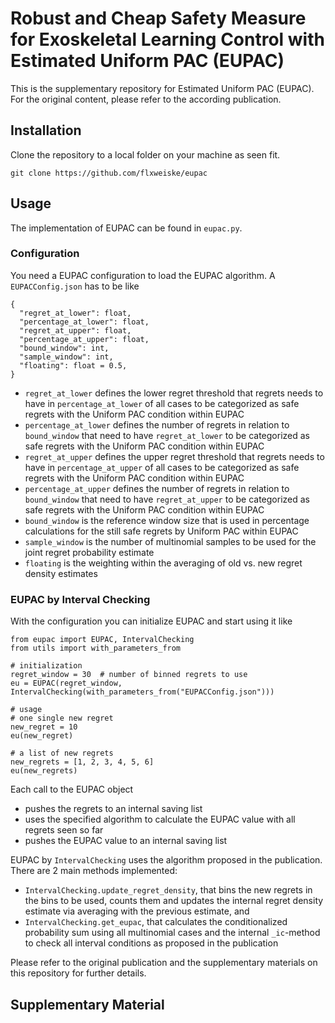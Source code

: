 # Robust and Cheap Safety Measure for Exoskeletal Learning Control with Estimated Uniform PAC (EUPAC)
This is the supplementary repository for Estimated Uniform PAC (EUPAC). For the original content, please refer to the according publication.

## Installation
Clone the repository to a local folder on your machine as seen fit.
```
git clone https://github.com/flxweiske/eupac
```

## Usage
The implementation of EUPAC can be found in ```eupac.py```.

### Configuration
You need a EUPAC configuration to load the EUPAC algorithm. A ```EUPACConfig.json``` has to be like
```
{
  "regret_at_lower": float,
  "percentage_at_lower": float,
  "regret_at_upper": float,
  "percentage_at_upper": float,
  "bound_window": int,
  "sample_window": int,
  "floating": float = 0.5,
}
```
- ```regret_at_lower``` defines the lower regret threshold that regrets needs to have in ```percentage_at_lower``` of all cases to be categorized as safe regrets with the Uniform PAC condition within EUPAC
- ```percentage_at_lower``` defines the number of regrets in relation to ```bound_window``` that need to have ```regret_at_lower``` to be categorized as safe regrets with the Uniform PAC condition within EUPAC
- ```regret_at_upper``` defines the upper regret threshold that regrets needs to have in ```percentage_at_upper``` of all cases to be categorized as safe regrets with the Uniform PAC condition within EUPAC
- ```percentage_at_upper``` defines the number of regrets in relation to ```bound_window``` that need to have ```regret_at_upper``` to be categorized as safe regrets with the Uniform PAC condition within EUPAC
- ```bound_window``` is the reference window size that is used in percentage calculations for the still safe regrets by Uniform PAC within EUPAC
- ```sample_window``` is the number of multinomial samples to be used for the joint regret probability estimate
- ```floating``` is the weighting within the averaging of old vs. new regret density estimates

### EUPAC by Interval Checking
With the configuration you can initialize EUPAC and start using it like
```
from eupac import EUPAC, IntervalChecking
from utils import with_parameters_from

# initialization
regret_window = 30  # number of binned regrets to use
eu = EUPAC(regret_window, IntervalChecking(with_parameters_from("EUPACConfig.json")))

# usage
# one single new regret
new_regret = 10
eu(new_regret)

# a list of new regrets
new_regrets = [1, 2, 3, 4, 5, 6]
eu(new_regrets)
```
Each call to the EUPAC object
- pushes the regrets to an internal saving list
- uses the specified algorithm to calculate the EUPAC value with all regrets seen so far
- pushes the EUPAC value to an internal saving list

EUPAC by ```IntervalChecking``` uses the algorithm proposed in the publication. There are 2 main methods implemented:
- ```IntervalChecking.update_regret_density```, that bins the new regrets in the bins to be used, counts them and updates the internal regret density estimate via averaging with the previous estimate, and
- ```IntervalChecking.get_eupac```, that calculates the conditionalized probability sum using all multinomial cases and the internal ```_ic```-method to check all interval conditions as proposed in the publication

Please refer to the original publication and the supplementary materials on this repository for further details.

## Supplementary Material
